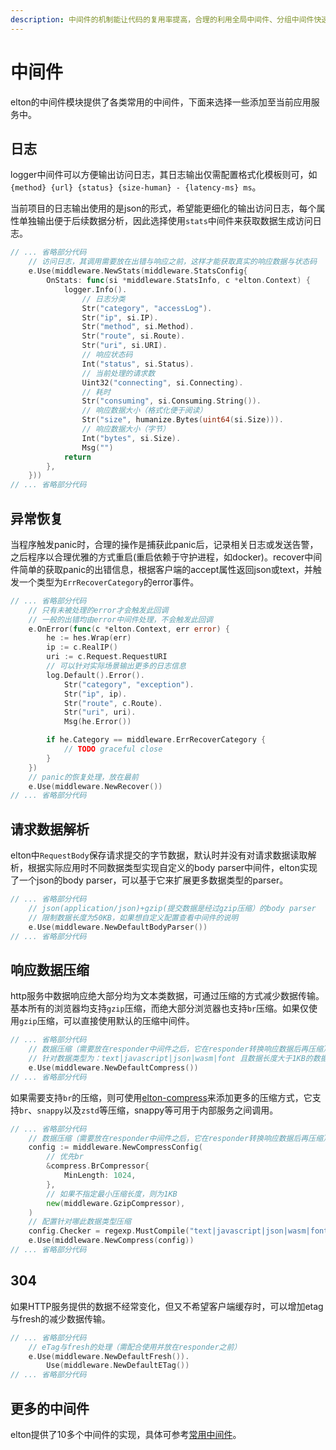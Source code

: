 ```yaml
---
description: 中间件的机制能让代码的复用率提高，合理的利用全局中间件、分组中间件快速便捷的实现各业务流程
---
```


# 中间件

elton的中间件模块提供了各类常用的中间件，下面来选择一些添加至当前应用服务中。

## 日志

logger中间件可以方便输出访问日志，其日志输出仅需配置格式化模板则可，如`{method} {url} {status} {size-human} - {latency-ms} ms`。

当前项目的日志输出使用的是json的形式，希望能更细化的输出访问日志，每个属性单独输出便于后续数据分析，因此选择使用`stats`中间件来获取数据生成访问日志。

```go
// ... 省略部分代码
	// 访问日志，其调用需要放在出错与响应之前，这样才能获取真实的响应数据与状态码
	e.Use(middleware.NewStats(middleware.StatsConfig{
		OnStats: func(si *middleware.StatsInfo, c *elton.Context) {
			logger.Info().
				// 日志分类
				Str("category", "accessLog").
				Str("ip", si.IP).
				Str("method", si.Method).
				Str("route", si.Route).
				Str("uri", si.URI).
				// 响应状态码
				Int("status", si.Status).
				// 当前处理的请求数
				Uint32("connecting", si.Connecting).
				// 耗时
				Str("consuming", si.Consuming.String()).
				// 响应数据大小（格式化便于阅读）
				Str("size", humanize.Bytes(uint64(si.Size))).
				// 响应数据大小（字节）
				Int("bytes", si.Size).
				Msg("")
			return
		},
	}))
// ... 省略部分代码
```

## 异常恢复

当程序触发panic时，合理的操作是捕获此panic后，记录相关日志或发送告警，之后程序以合理优雅的方式重启(重启依赖于守护进程，如docker)。recover中间件简单的获取panic的出错信息，根据客户端的accept属性返回json或text，并触发一个类型为`ErrRecoverCategory`的error事件。


```go
// ... 省略部分代码
	// 只有未被处理的error才会触发此回调
	// 一般的出错均由error中间件处理，不会触发此回调
	e.OnError(func(c *elton.Context, err error) {
		he := hes.Wrap(err)
		ip := c.RealIP()
		uri := c.Request.RequestURI
		// 可以针对实际场景输出更多的日志信息
		log.Default().Error().
			Str("category", "exception").
			Str("ip", ip).
			Str("route", c.Route).
			Str("uri", uri).
			Msg(he.Error())

		if he.Category == middleware.ErrRecoverCategory {
			// TODO graceful close
		}
	})
	// panic的恢复处理，放在最前
	e.Use(middleware.NewRecover())
// ... 省略部分代码
```

## 请求数据解析

elton中`RequestBody`保存请求提交的字节数据，默认时并没有对请求数据读取解析，根据实际应用时不同数据类型实现自定义的body parser中间件，elton实现了一个json的body parser，可以基于它来扩展更多数据类型的parser。

```go
// ... 省略部分代码
	// json(application/json)+gzip(提交数据是经过gzip压缩）的body parser
	// 限制数据长度为50KB，如果想自定义配置查看中间件的说明
	e.Use(middleware.NewDefaultBodyParser())
// ... 省略部分代码
```

## 响应数据压缩

http服务中数据响应绝大部分均为文本类数据，可通过压缩的方式减少数据传输。基本所有的浏览器均支持`gzip`压缩，而绝大部分浏览器也支持`br`压缩。如果仅使用`gzip`压缩，可以直接使用默认的压缩中间件。

```go
// ... 省略部分代码
	// 数据压缩（需要放在responder中间件之后，它在responder转换响应数据后再压缩）
	// 针对数据类型为：text|javascript|json|wasm|font 且数据长度大于1KB的数据压缩
	e.Use(middleware.NewDefaultCompress())
// ... 省略部分代码
```

如果需要支持`br`的压缩，则可使用[elton-compress](https://github.com/vicanso/elton-compress)来添加更多的压缩方式，它支持`br`、`snappy`以及`zstd`等压缩，snappy等可用于内部服务之间调用。

```go
// ... 省略部分代码
	// 数据压缩（需要放在responder中间件之后，它在responder转换响应数据后再压缩）
	config := middleware.NewCompressConfig(
		// 优先br
		&compress.BrCompressor{
			MinLength: 1024,
		},
		// 如果不指定最小压缩长度，则为1KB
		new(middleware.GzipCompressor),
	)
	// 配置针对哪此数据类型压缩
	config.Checker = regexp.MustCompile("text|javascript|json|wasm|font")
	e.Use(middleware.NewCompress(config))
// ... 省略部分代码
```

## 304

如果HTTP服务提供的数据不经常变化，但又不希望客户端缓存时，可以增加etag与fresh的减少数据传输。

```go
// ... 省略部分代码
	// eTag与fresh的处理（需配合使用并放在responder之前）
	e.Use(middleware.NewDefaultFresh()).
		Use(middleware.NewDefaultETag())
// ... 省略部分代码
```

## 更多的中间件

elton提供了10多个中间件的实现，具体可参考[常用中间件](https://treexie.gitbook.io/elton/middlewares)。
